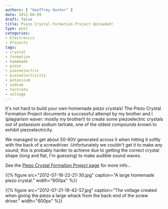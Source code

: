 ```yaml
---
authors: [ "Geoffrey Hunter" ]
date: 2012-08-09
draft: false
title: Piezo Crystal Formation Project Uploaded!
type: post
categories:
- Electronics
- Projects
tags:
- crystal
- formation
- homemade
- piezo
- piezoelectric
- piezoelectricity
- potassium
- sodium
- tartrate
- voltage
---
```


It's not hard to build your own homemade piezo crystals! The Piezo Crystal Formation Project documents a successful attempt by my brother and I (plagiarism waver: mostly my brother!) to create some piezoelectric crystals out of potassium sodium tartrate, one of the oldest compounds known to exhibit piezoelectricity.

We managed to get about 50-60V generated across it when hitting it softly with the back of a screwdriver. Unfortunately we couldn't get it to make any sound, this is probably harder to achieve due to getting the correct crystal shape (long and flat, I'm guessing) to make audible sound waves.

See the [Piezo Crystal Formation Project page](/electronics/projects/piezo-crystal-formation) for more info...

{{% figure src="2012-07-16-22-21-30.jpg" caption="A large homemade piezo crystal." width="600px" %}}

{{% figure src="2012-07-21-19-42-57.jpg" caption="The voltage created when giving the piezo a large whack from the back-end of the screw driver." width="600px" %}}
